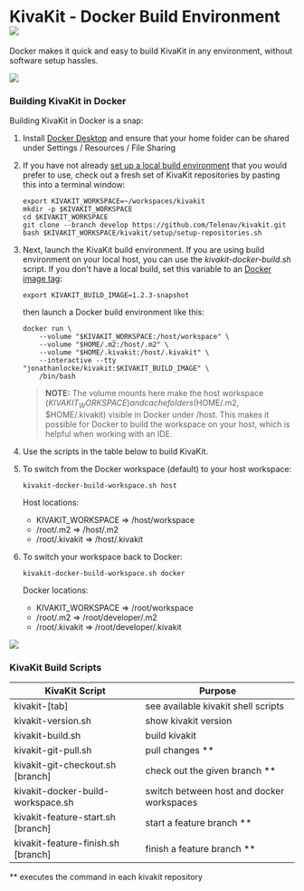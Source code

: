 # KivaKit - Docker Build Environment   <img src="https://www.kivakit.org/images/box-32.png" srcset="https://www.kivakit.org/images/box-32-2x.png 2x"/>

Docker makes it quick and easy to build KivaKit in any environment, without software setup hassles.

<img src="https://www.kivakit.org/images/horizontal-line-512.png" srcset="https://www.kivakit.org/images/horizontal-line-512-2x.png 2x"/>

### Building KivaKit in Docker

Building KivaKit in Docker is a snap:

1. Install [Docker Desktop](https://docs.docker.com/get-docker/) and ensure that your home folder can be shared under Settings / Resources / File Sharing


2. If you have not already [set up a local build environment](host-build-environment.md) that you would prefer to use, check out a fresh set of KivaKit repositories by pasting this into a terminal window:

       export KIVAKIT_WORKSPACE=~/workspaces/kivakit
       mkdir -p $KIVAKIT_WORKSPACE 
       cd $KIVAKIT_WORKSPACE
       git clone --branch develop https://github.com/Telenav/kivakit.git
       bash $KIVAKIT_WORKSPACE/kivakit/setup/setup-repositories.sh


3. Next, launch the KivaKit build environment. If you are using build environment on your local host, you can use the *kivakit-docker-build.sh* script. If you don't have a local build, set this variable to an [Docker image tag](https://hub.docker.com/repository/docker/jonathanlocke/kivakit):

       export KIVAKIT_BUILD_IMAGE=1.2.3-snapshot

   then launch a Docker build environment like this:

       docker run \
           --volume "$KIVAKIT_WORKSPACE:/host/workspace" \
           --volume "$HOME/.m2:/host/.m2" \
           --volume "$HOME/.kivakit:/host/.kivakit" \
           --interactive --tty "jonathanlocke/kivakit:$KIVAKIT_BUILD_IMAGE" \
           /bin/bash

   > **NOTE:** The volume mounts here make the host workspace ($KIVAKIT_WORKSPACE) and cache
   > folders ($HOME/.m2, $HOME/.kivakit) visible in Docker under /host. This makes it
   > possible for Docker to build the workspace on your host, which is helpful when
   > working with an IDE.


4. Use the scripts in the table below to build KivaKit.


5. To switch from the Docker workspace (default) to your host workspace:

       kivakit-docker-build-workspace.sh host

   Host locations:

    * KIVAKIT_WORKSPACE => /host/workspace
    * /root/.m2 => /host/.m2
    * /root/.kivakit => /host/.kivakit


6. To switch your workspace back to Docker:

       kivakit-docker-build-workspace.sh docker

   Docker locations:

    * KIVAKIT_WORKSPACE => /root/workspace
    * /root/.m2 => /root/developer/.m2
    * /root/.kivakit => /root/developer/.kivakit

<img src="https://www.kivakit.org/images/horizontal-line-512.png" srcset="https://www.kivakit.org/images/horizontal-line-512-2x.png 2x"/>

### KivaKit Build Scripts

| KivaKit Script                      | Purpose                                   | 
|-------------------------------------|-------------------------------------------|
| kivakit-\[tab]                      | see available kivakit shell scripts       |
| kivakit-version.sh                  | show kivakit version                      |
| kivakit-build.sh                    | build kivakit                             |
| kivakit-git-pull.sh                 | pull changes **                           |
| kivakit-git-checkout.sh \[branch]   | check out the given branch **             |
| kivakit-docker-build-workspace.sh   | switch between host and docker workspaces |
| kivakit-feature-start.sh \[branch]  | start a feature branch **                 |
| kivakit-feature-finish.sh \[branch] | finish a feature branch **                |

** executes the command in each kivakit repository
